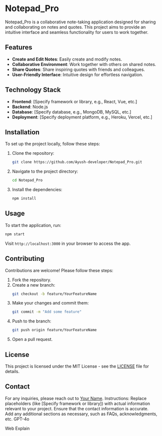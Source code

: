 # Notepad_Pro

Notepad_Pro is a collaborative note-taking application designed for sharing and collaborating on notes and quotes. This project aims to provide an intuitive interface and seamless functionality for users to work together.

## Features

- **Create and Edit Notes**: Easily create and modify notes.
- **Collaborative Environment**: Work together with others on shared notes.
- **Share Quotes**: Share inspiring quotes with friends and colleagues.
- **User-Friendly Interface**: Intuitive design for effortless navigation.

## Technology Stack

- **Frontend**: [Specify framework or library, e.g., React, Vue, etc.]
- **Backend**: Node.js
- **Database**: [Specify database, e.g., MongoDB, MySQL, etc.]
- **Deployment**: [Specify deployment platform, e.g., Heroku, Vercel, etc.]

## Installation

To set up the project locally, follow these steps:

1. Clone the repository:
   ```bash
   git clone https://github.com/Ayush-developer/Notepad_Pro.git
   ```
2. Navigate to the project directory:
   ```bash
   cd Notepad_Pro
   ```
3. Install the dependencies:
   ```bash
   npm install
   ```

## Usage

To start the application, run:
```bash
npm start
```
Visit `http://localhost:3000` in your browser to access the app.

## Contributing

Contributions are welcome! Please follow these steps:

1. Fork the repository.
2. Create a new branch:
   ```bash
   git checkout -b feature/YourFeatureName
   ```
3. Make your changes and commit them:
   ```bash
   git commit -m "Add some feature"
   ```
4. Push to the branch:
   ```bash
   git push origin feature/YourFeatureName
   ```
5. Open a pull request.

## License

This project is licensed under the MIT License - see the [LICENSE](LICENSE) file for details.

## Contact

For any inquiries, please reach out to [Your Name](mailto:your.email@example.com).
Instructions:
Replace placeholders (like [Specify framework or library]) with actual information relevant to your project.
Ensure that the contact information is accurate.
Add any additional sections as necessary, such as FAQs, acknowledgments, etc.
GPT-4o

Web
Explain